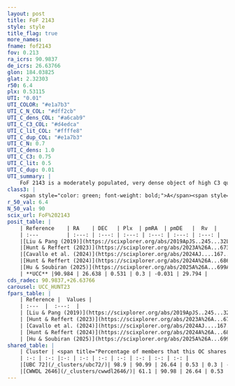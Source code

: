 ```yaml
---
layout: post
title: FoF 2143
style: style
title_flag: true
more_names: 
fname: fof2143
fov: 0.213
ra_icrs: 90.9837
de_icrs: 26.63766
glon: 184.03825
glat: 2.32303
r50: 6.4
plx: 0.53115
UTI: "0.01"
UTI_COLOR: "#e1a7b3"
UTI_C_N_COL: "#dff2cb"
UTI_C_dens_COL: "#a6cab9"
UTI_C_C3_COL: "#d4edca"
UTI_C_lit_COL: "#ffffe8"
UTI_C_dup_COL: "#e1a7b3"
UTI_C_N: 0.7
UTI_C_dens: 1.0
UTI_C_C3: 0.75
UTI_C_lit: 0.5
UTI_C_dup: 0.01
UTI_summary: |
    FoF 2143 is a moderately populated, very dense object of high C3 quality. It is moderately studied in the literature.<br><br><span style="color: #99180f; font-weight: bold;">Warning: </span>This is very likely a duplicate object, which shares a large percentage of members with at least one previously reported entry.
class3: |
    <span style="color: green; font-weight: bold;">A</span><span style="color: #FFC300; font-weight: bold;">B</span>
r_50_val: 6.4
N_50_val: 90
scix_url: FoF%202143
posit_table: |
    | Reference    | RA    | DEC   | Plx  | pmRA  | pmDE   |  Rv  |
    | :---         | :---: | :---: | :---: | :---: | :---: | :---: |
    |[Liu & Pang (2019)](https://scixplorer.org/abs/2019ApJS..245...32L) | 90.958 | 26.656 | 0.519 | 0.393 | -0.022 | -- |
    |[Hunt & Reffert (2023)](https://scixplorer.org/abs/2023A%26A...673A.114H) | 90.985 | 26.629 | 0.528 | 0.309 | -0.025 | 32.147 |
    |[Cavallo et al. (2024)](https://scixplorer.org/abs/2024AJ....167...12C) | 90.976 | 26.636 | 0.53 | -- | -- | -- |
    |[Hunt & Reffert (2024)](https://scixplorer.org/abs/2024A%26A...686A..42H) | 90.985 | 26.629 | 0.528 | 0.309 | -0.025 | 32.147 |
    |[Hu & Soubiran (2025)](https://scixplorer.org/abs/2025A%26A...699A.246H) | 90.976 | 26.636 | -- | -- | -- | -- |
    | **UCC** |90.984 | 26.638 | 0.531 | 0.3 | -0.031 | 29.794 | 
cds_radec: 90.9837,+26.63766
carousel: UCC_HUNT23
fpars_table: |
    | Reference |  Values |
    | :---  |  :---:  |
    | [Liu & Pang (2019)](https://scixplorer.org/abs/2019ApJS..245...32L) | `Age=0.955, Z=-0.25` |
    | [Hunt & Reffert (2023)](https://scixplorer.org/abs/2023A%26A...673A.114H) | `AV50=0.473, diffAV50=0.774, MOD50=11.209, logAge50=8.734` |
    | [Cavallo et al. (2024)](https://scixplorer.org/abs/2024AJ....167...12C) | `AV50=0.57, dMod50=11.13, logAge50=8.95, [Fe/H]50=0.42` |
    | [Hunt & Reffert (2024)](https://scixplorer.org/abs/2024A%26A...686A..42H) | `MassJ=524.504` |
    | [Hu & Soubiran (2025)](https://scixplorer.org/abs/2025A%26A...699A.246H) | `MA22=-0.18, MA23f=-0.38, MA23g=-0.16, MZ23=-0.31, MK24=-0.23, MF24=-0.19` |
shared_table: |
    | Cluster | <span title="Percentage of members that this OC shares with the ones listed">%</span>   | RA   | DEC   | Plx   | pmRA  | pmDE  | Rv | UTI |
    | :-: | :-: |:-: | :-: | :-: | :-: | :-: | :-: | :-: |
    |[UBC 72](/_clusters/ubc72/)| 98.9 | 90.99 | 26.64 | 0.53 | 0.3 | -0.03 | 29.79 |0.6 |
    |[CWWDL 2646](/_clusters/cwwdl2646/)| 61.1 | 90.98 | 26.64 | 0.53 | 0.3 | -0.03 | 29.57 |0.0 |
---
```

